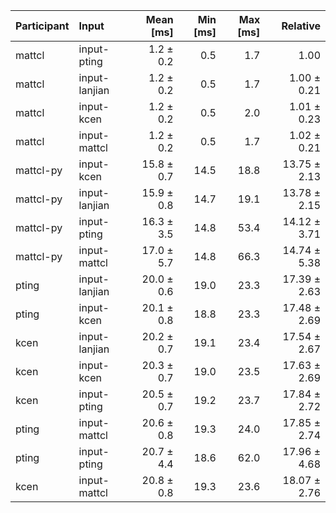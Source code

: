 | Participant | Input | Mean [ms] | Min [ms] | Max [ms] | Relative |
|:---|:---|---:|---:|---:|---:|
| mattcl | input-pting | 1.2 ± 0.2 | 0.5 | 1.7 | 1.00 |
| mattcl | input-lanjian | 1.2 ± 0.2 | 0.5 | 1.7 | 1.00 ± 0.21 |
| mattcl | input-kcen | 1.2 ± 0.2 | 0.5 | 2.0 | 1.01 ± 0.23 |
| mattcl | input-mattcl | 1.2 ± 0.2 | 0.5 | 1.7 | 1.02 ± 0.21 |
| mattcl-py | input-kcen | 15.8 ± 0.7 | 14.5 | 18.8 | 13.75 ± 2.13 |
| mattcl-py | input-lanjian | 15.9 ± 0.8 | 14.7 | 19.1 | 13.78 ± 2.15 |
| mattcl-py | input-pting | 16.3 ± 3.5 | 14.8 | 53.4 | 14.12 ± 3.71 |
| mattcl-py | input-mattcl | 17.0 ± 5.7 | 14.8 | 66.3 | 14.74 ± 5.38 |
| pting | input-lanjian | 20.0 ± 0.6 | 19.0 | 23.3 | 17.39 ± 2.63 |
| pting | input-kcen | 20.1 ± 0.8 | 18.8 | 23.3 | 17.48 ± 2.69 |
| kcen | input-lanjian | 20.2 ± 0.7 | 19.1 | 23.4 | 17.54 ± 2.67 |
| kcen | input-kcen | 20.3 ± 0.7 | 19.0 | 23.5 | 17.63 ± 2.69 |
| kcen | input-pting | 20.5 ± 0.7 | 19.2 | 23.7 | 17.84 ± 2.72 |
| pting | input-mattcl | 20.6 ± 0.8 | 19.3 | 24.0 | 17.85 ± 2.74 |
| pting | input-pting | 20.7 ± 4.4 | 18.6 | 62.0 | 17.96 ± 4.68 |
| kcen | input-mattcl | 20.8 ± 0.8 | 19.3 | 23.6 | 18.07 ± 2.76 |
